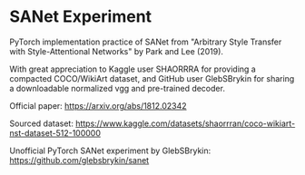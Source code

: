 # SANet Experiment
PyTorch implementation practice of SANet from "Arbitrary Style Transfer with Style-Attentional Networks" by Park and Lee (2019).


With great appreciation to Kaggle user SHAORRRA for providing a compacted COCO/WikiArt dataset, and GitHub user GlebSBrykin for sharing a downloadable normalized vgg and pre-trained decoder.


Official paper: https://arxiv.org/abs/1812.02342

Sourced dataset: https://www.kaggle.com/datasets/shaorrran/coco-wikiart-nst-dataset-512-100000

Unofficial PyTorch SANet experiment by GlebSBrykin: https://github.com/glebsbrykin/sanet
